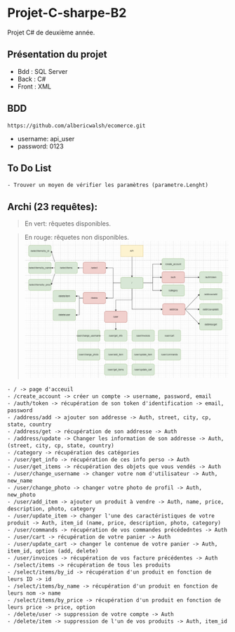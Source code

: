 # Projet-C-sharpe-B2
Projet C# de deuxième année.


## Présentation du projet
- Bdd : SQL Server
- Back : C#
- Front : XML

## BDD
    https://github.com/albericwalsh/ecomerce.git

- username: api_user
- password: 0123


## To Do List
    - Trouver un moyen de vérifier les paramètres (parametre.Lenght)

## Archi (23 requêtes):
>En vert: rêquetes disponibles.

>En rouge: rêquetes non disponibles.
![Archi_API.png](Archi_API.png)

    - / -> page d'acceuil
    - /create_account -> créer un compte -> username, password, email
    - /auth/token -> récupération de son token d'identification -> email, password
    - /address/add -> ajouter son addresse -> Auth, street, city, cp, state, country
    - /address/get -> récupération de son addresse -> Auth
    - /address/update -> Changer les information de son addresse -> Auth, (street, city, cp, state, country)
    - /category -> récupération des catégories
    - /user/get_info -> récupération de ces info perso -> Auth
    - /user/get_items -> récupération des objets que vous vendés -> Auth
    - /user/change_username -> changer votre nom d'utilisateur -> Auth, new_name
    - /user/change_photo -> changer votre photo de profil -> Auth, new_photo
    - /user/add_item -> ajouter un produit à vendre -> Auth, name, price, description, photo, category
    - /user/update_item -> changer l'une des caractéristiques de votre produit -> Auth, item_id (name, price, description, photo, category)
    - /user/commands -> récupération de vos commandes précédedntes -> Auth
    - /user/cart -> récupération de votre panier -> Auth
    - /user/update_cart -> changer le contenue de votre panier -> Auth, item_id, option (add, delete)
    - /user/invoices -> récupération de vos facture précédentes -> Auth
    - /select/items -> récupération de tous les produits 
    - /select/items/by_id -> récupération d'un produit en fonction de leurs ID -> id
    - /select/items/by_name -> récupération d'un produit en fonction de leurs nom -> name
    - /select/items/by_price -> récupération d'un produit en fonction de leurs price -> price, option
    - /delete/user -> suppression de votre compte -> Auth
    - /delete/item -> suppression de l'un de vos produits -> Auth, item_id
    
